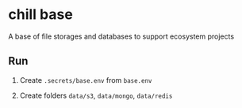 # chill base
A base of file storages and databases to support ecosystem projects

## Run
1. Create `.secrets/base.env` from `base.env`

2. Create folders `data/s3`, `data/mongo`, `data/redis`
